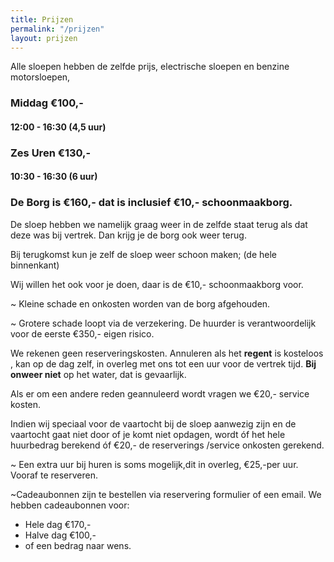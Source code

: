 ```yaml
---
title: Prijzen
permalink: "/prijzen"
layout: prijzen
---
```


Alle sloepen hebben de zelfde prijs, electrische sloepen en benzine motorsloepen,

### Middag €100,-

#### 12:00 - 16:30 (4,5 uur)

### Zes Uren €130,-

#### 10:30 - 16:30 (6 uur) 


### De Borg is €160,-  dat is inclusief €10,- schoonmaakborg.

De sloep hebben we namelijk graag weer in de zelfde staat terug als dat deze was bij vertrek. Dan krijg je de borg ook weer terug.

Bij terugkomst kun je zelf de sloep weer schoon maken; (de hele binnenkant)

Wij willen het ook  voor je doen, daar is de €10,- schoonmaakborg voor.

~ Kleine schade en onkosten worden van de borg afgehouden.

~ Grotere schade loopt via de verzekering.
De huurder is verantwoordelijk voor de eerste €350,- eigen risico.

We rekenen geen reserveringskosten. 
Annuleren als het **regent** is kosteloos , kan op de dag zelf, in overleg met ons tot een uur voor de vertrek tijd. 
**Bij onweer niet** op het water, dat is gevaarlijk.

Als er om een andere reden geannuleerd wordt vragen we €20,- service kosten.

Indien wij speciaal voor de vaartocht bij de sloep aanwezig  zijn en de vaartocht gaat niet door of je komt niet opdagen, wordt óf het hele huurbedrag berekend óf €20,- de reserverings /service onkosten gerekend.

~ Een extra uur bij huren is soms mogelijk,dit in overleg, €25,-per uur.  Vooraf te reserveren.

~Cadeaubonnen zijn te bestellen via reservering formulier of een email.
We hebben cadeaubonnen voor:
- Hele dag €170,-
- Halve dag €100,-
- of een bedrag naar wens.

